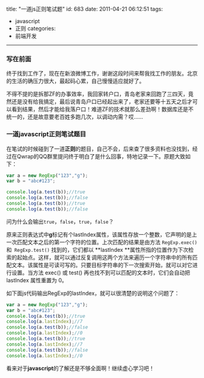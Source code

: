 title: "一道js正则笔试题"
id: 683
date: 2011-04-21 06:12:51
tags:
- javascript
- 正则
categories:
- 前端开发
---

### 写在前面

终于找到工作了，现在在新浪微博工作，谢谢这段时间来帮我找工作的朋友。北京的生活的确压力很大，最起码心累，自己慢慢适应就好了。

不得不提的是拆那ZF的办事效率，我回家转户口，青岛老家来回跑了三四天，竟然还是没有给我搞定，最后说青岛户口已经起出来了，老家还要等十五天之后才可以看到结果，然后才能给我落户口！难道ZF的技术就那么差劲啊！数据库还是不统一的，还是故意要老百姓多跑几次，以调动内需？哎……

### 一道javascript正则笔试题目

在笔试的时候碰到了一道**正则**的题目，自己不会，后来查了很多资料也没找到，经过在Qwrap的QQ群里提问终于明白了是什么回事，特地记录一下。原题大致如下：

```javascript
var a = new RegExp("123","g");
var b = "abc#123";

console.log(a.test(b));//true
console.log(a.test(b));//false
console.log(a.test(b));//true
console.log(a.test(b));//false
```

问为什么会输出`true`，`false`，`true`，`false`？
<!--more-->
原来正则表达式中**g**标记有个lastIndex属性，该属性存放一个整数，它声明的是上一次匹配文本之后的第一个字符的位置。上次匹配的结果是由方法 `RegExp.exec()` 和` RegExp.test()` 找到的，它们都以 **lastIndex **属性所指的位置作为下次检索的起始点。这样，就可以通过反复调用这两个方法来遍历一个字符串中的所有匹配文本。该属性是可读可写的。只要目标字符串的下一次搜索开始，就可以对它进行设置。当方法 exec() 或 test() 再也找不到可以匹配的文本时，它们会自动把 lastIndex 属性重置为 0。

如下面js代码输出RegExp的lastIndex，就可以很清楚的说明这个问题了：

```javascript
var a = new RegExp("123","g");
var b = "abc#123";
console.log(a.test(b));//true
console.log(a.lastIndex);//7
console.log(a.test(b));//false
console.log(a.lastIndex);//0
console.log(a.test(b));//true
console.log(a.lastIndex);//7
console.log(a.test(b));//false
console.log(a.lastIndex);//0
```

看来对于**javascript**的了解还是不够全面啊！继续虚心学习吧！
